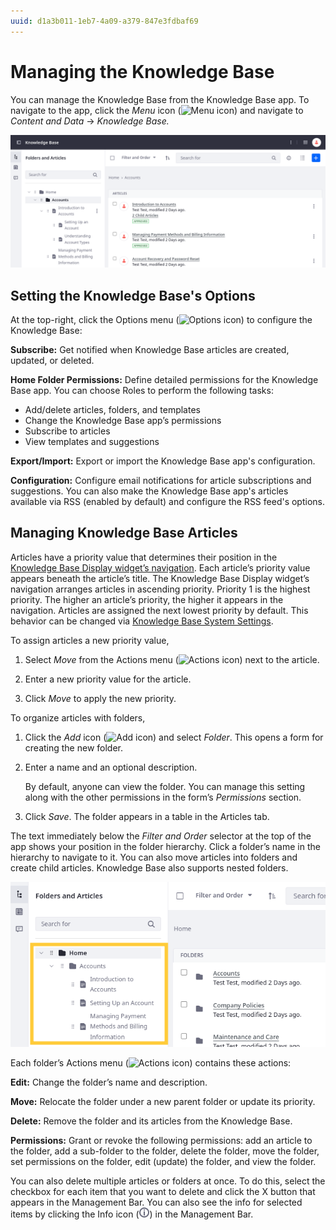 ```yaml
---
uuid: d1a3b011-1eb7-4a09-a379-847e3fdbaf69
---
```

# Managing the Knowledge Base

You can manage the Knowledge Base from the Knowledge Base app. To navigate to the app, click the _Menu_ icon (![Menu icon](../../images/icon-menu.png)) and navigate to *Content and Data* &rarr; *Knowledge Base.*

![From the app you can manage Knowledge Base articles, templates, and suggestions](./managing-the-knowledge-base/images/01.png)

## Setting the Knowledge Base's Options

   At the top-right, click the Options menu (![Options icon](../../images/icon-options.png)) to configure the Knowledge Base: 

**Subscribe:** Get notified when Knowledge Base articles are created, updated, or deleted.

**Home Folder Permissions:** Define detailed permissions for the Knowledge Base app. You can choose Roles to perform the following tasks:

* Add/delete articles, folders, and templates
* Change the Knowledge Base app’s permissions
* Subscribe to articles
* View templates and suggestions

**Export/Import:** Export or import the Knowledge Base app's configuration.

**Configuration:** Configure email notifications for article subscriptions and suggestions. You can also make the Knowledge Base app's articles available via RSS (enabled by default) and configure the RSS feed's options.

## Managing Knowledge Base Articles

Articles have a priority value that determines their position in the [Knowledge Base Display widget’s navigation](knowledge-base-display-widget.md). Each article’s priority value appears beneath the article’s title. The Knowledge Base Display widget’s navigation arranges articles in ascending priority. Priority 1 is the highest priority. The higher an article’s priority, the higher it appears in the navigation. Articles are assigned the next lowest priority by default. This behavior can be changed via [Knowledge Base System Settings](knowledge-base-system-settings.md).

To assign articles a new priority value, 

1. Select *Move* from the Actions menu (![Actions icon](../../images/icon-actions.png)) next to the article.

1. Enter a new priority value for the article.

1. Click *Move* to apply the new priority.

To organize articles with folders,

1. Click the _Add_ icon (![Add icon](../../images/icon-add.png)) and select *Folder*. This opens a form for creating the new folder.

1. Enter a name and an optional description.

   By default, anyone can view the folder. You can manage this setting along with the other permissions in the form’s *Permissions* section.

1. Click *Save*. The folder appears in a table in the Articles tab.

The text immediately below the *Filter and Order* selector at the top of the app shows your position in the folder hierarchy. Click a folder’s name in the hierarchy to navigate to it. You can also move articles into folders and create child articles. Knowledge Base also supports nested folders.

![Click the action menu of a folder for different options.](./managing-the-knowledge-base/images/03.png)

Each folder’s Actions menu (![Actions icon](../../images/icon-actions.png)) contains these actions:

**Edit:** Change the folder’s name and description.

**Move:** Relocate the folder under a new parent folder or update its priority.

**Delete:** Remove the folder and its articles from the Knowledge Base.

**Permissions:** Grant or revoke the following permissions: add an article to the folder, add a sub-folder to the folder, delete the folder, move the folder, set permissions on the folder, edit (update) the folder, and view the folder.

You can also delete multiple articles or folders at once. To do this, select the checkbox for each item that you want to delete and click the X button that appears in the Management Bar. You can also see the info for selected items by clicking the Info icon (![Info icon](../../images/icon-information.png)) in the Management Bar.
